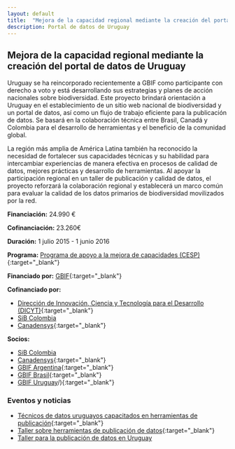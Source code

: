```yaml
---
layout: default
title:  "Mejora de la capacidad regional mediante la creación del portal de datos de Uruguay"
description: Portal de datos de Uruguay
---
```


## Mejora de la capacidad regional mediante la creación del portal de datos de Uruguay

Uruguay se ha reincorporado recientemente a GBIF como participante con derecho a voto y está desarrollando sus estrategias y planes de acción nacionales sobre biodiversidad. Este proyecto brindará orientación a Uruguay en el establecimiento de un sitio web nacional de biodiversidad y un portal de datos, así como un flujo de trabajo eficiente para la publicación de datos. Se basará en la colaboración técnica entre Brasil, Canadá y Colombia para el desarrollo de herramientas y el beneficio de la comunidad global.  

La región más amplia de América Latina también ha reconocido la necesidad de fortalecer sus capacidades técnicas y su habilidad para intercambiar experiencias de manera efectiva en procesos de calidad de datos, mejores prácticas y desarrollo de herramientas. Al apoyar la participación regional en un taller de publicación y calidad de datos, el proyecto reforzará la colaboración regional y establecerá un marco común para evaluar la calidad de los datos primarios de biodiversidad movilizados por la red.  

**Financiación:** 24.990 €

**Cofinanciación:** 23.260€

**Duración:** 1 julio 2015 - 1 junio 2016

**Programa:** [Programa de apoyo a la mejora de capacidades (CESP)](https://www.gbif.org/programme/82219){:target="_blank"}

**Financiado por:** [GBIF](http://www.gbif.org/){:target="_blank"}

**Cofinanciado por:** 

* [Dirección de Innovación, Ciencia y Tecnología para el Desarrollo (DICYT)](http://mec.gub.uy/innovaportal/v/303/11/mecweb/direccion_de_innovacion_ciencia_y_tecnologia?contid=302){:target="_blank"}
* [SiB Colombia](https://biodiversidad.co/)
* [Canadensys](http://www.gbif.org/node/4db9cfd2-1191-4b9d-b579-0b68ceabd968){:target="_blank"}

**Socios:**

* [SiB Colombia](https://biodiversidad.co/)
* [Canadensys](http://www.gbif.org/node/4db9cfd2-1191-4b9d-b579-0b68ceabd968){:target="_blank"}
* [GBIF Argentina](http://www.sndb.mincyt.gob.ar/){:target="_blank"}
* [GBIF Brasil](https://www.sibbr.gov.br/){:target="_blank"}
* [GBIF Uruguay](https://www.gbif.org/country/UY/about)/){:target="_blank"}

### Eventos y noticias

- [Técnicos de datos uruguayos capacitados en herramientas de publicación](https://www.gbif.org/news/82597/uruguayan-data-technicians-trained-in-publishing-tools){:target="_blank"}
- [Taller sobre herramientas de publicación de datos](https://www.gbif.org/event/82572/workshop-on-data-publishing-tools){:target="_blank"}
- [Taller para la publicación de datos en Uruguay](post/2016/taller-uruguay/)

